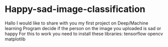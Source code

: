 # Happy-sad-image-classification
Hallo I would like to share with you my first project on Deep/Machine learning 
Program decide if the person on the image you uploaded is sad or happy
For this to work you need to install these libraries: tensorflow 
                                                      opencv
                                                      matplotlib
